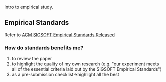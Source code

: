 Intro to empirical study.

## Empirical Standards

Refer to [ACM SIGSOFT Empirical Standards Released](https://doi.org/10.1145/3437479.3437483)

### How do standards benefits me?

1. to review the paper
2. to highlight the quality of my own research (e.g. "our experiment meets all of the essential criteria laid out by the SIGSOFT Empirical Standards")
3. as a pre-submission checklist->highlight all the best
